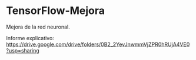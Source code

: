 # TensorFlow-Mejora
Mejora de la red neuronal.

Informe explicativo: https://drive.google.com/drive/folders/0B2_2YevJnwmmVjZPR0hRUjA4VE0?usp=sharing
